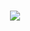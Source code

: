 
<!--Intro & Greerings-->

<h1 align="center">
  <a href="#">
    <img src="https://readme-typing-svg.herokuapp.com/?lines=Hey👋, I'm Kousar Raza!&center=true&size=25">
  </a>
</h1>
